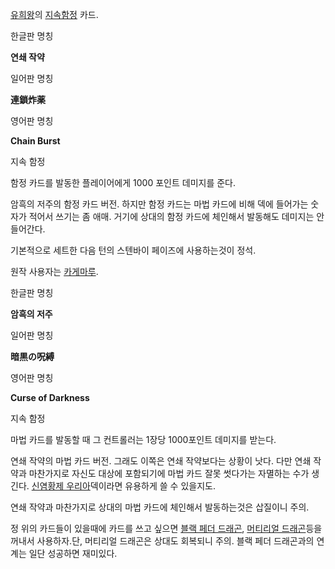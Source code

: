 [유희왕](%EC%9C%A0%ED%9D%AC%EC%99%95.md)의 [지속함정](%EC%9C%A0%ED%9D%AC%EC%99%95/%ED%95%A8%EC%A0%95%EC%B9%B4%EB%93%9C.md)
카드.

한글판 명칭

**연쇄 작약**

일어판 명칭

**連鎖炸薬**

영어판 명칭

**Chain Burst**

지속 함정

함정 카드를 발동한 플레이어에게 1000 포인트 데미지를 준다.

  
암흑의 저주의 함정 카드 버전. 하지만 함정 카드는 마법 카드에 비해 덱에 들어가는 숫자가 적어서 쓰기는 좀 애매. 거기에 상대의 함정
카드에 체인해서 발동해도 데미지는 안 들어간다.

기본적으로 세트한 다음 턴의 스텐바이 페이즈에 사용하는것이 정석.

원작 사용자는 [카게마루](%EC%B9%B4%EA%B2%8C%EB%A7%88%EB%A3%A8%28%EC%9C%A0%ED%9D%AC%EC%99%95%29.md).

한글판 명칭

**암흑의 저주**

일어판 명칭

**暗黒の呪縛**

영어판 명칭

**Curse of Darkness**

지속 함정

마법 카드를 발동할 때 그 컨트롤러는 1장당 1000포인트 데미지를 받는다.

  
연쇄 작약의 마법 카드 버전. 그래도 이쪽은 연쇄 작약보다는 상황이 낫다. 다만 연쇄 작약과 마찬가지로 자신도 대상에 포함되기에 마법 카드
잘못 썻다가는 자멸하는 수가 생긴다. [신염황제 우리아](%EC%8B%A0%EC%97%BC%ED%99%A9%EC%A0%9C%20%EC%9A%B0%EB%A6%AC%EC%95%84.md)덱이라면 유용하게 쓸 수 있을지도.

연쇄 작약과 마찬가지로 상대의 마법 카드에 체인해서 발동하는것은 삽질이니 주의.

정 위의 카드들이 있을때에 카드를 쓰고 싶으면 [블랙 페더 드래곤](%EB%B8%94%EB%9E%99%20%ED%8E%98%EB%8D%94%20%EB%93%9C%EB%9E%98%EA%B3%A4.md), [머티리얼 드래곤](%EB%A8%B8%ED%8B%B0%EB%A6%AC%EC%96%BC%20%EB%93%9C%EB%9E%98%EA%B3%A4.md)등을 꺼내서 사용하자.단, 머티리얼 드래곤은 상대도 회복되니
주의. 블랙 페더 드래곤과의 연계는 일단 성공하면 재미있다.

